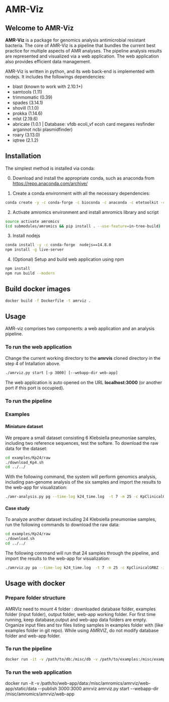 
# AMR-Viz


## Welcome to AMR-Viz

**AMR-Viz** is a package for genomics analysis antimicrobial resistant bacteria. 
The core of AMR-Viz is a pipeline that bundles the current best practice for 
multiple aspects of AMR analyses. The pipeline analysis results are 
represented and visualized via a web application. The web application also 
provides efficient data management.
 
AMR-Viz is written in python, and its web back-end is implemented with nodejs. 
It includes the followings dependencies:
 * blast (known to work with 2.10.1+)
 * samtools (1.11)
 * trimmomatic (0.39)
 * spades (3.14.1)
 * shovill (1.1.0)
 * prokka (1.14.6)
 * mlst (2.19.6)
 * abricate (1.0.1 | Database: vfdb ecoli_vf ecoh card megares resfinder argannot ncbi plasmidfinder)
 * roary (3.13.0)
 * iqtree (2.1.2)

## Installation

The simplest method is installed via conda:

0. Download and install the appropriate conda, such as anaconda from 
   https://repo.anaconda.com/archive/
   
1. Create a conda environment with all the necessary dependencies: 
```bash
conda create -y -c conda-forge -c bioconda -c anaconda -c etetoolkit -c defaults --name amromics --file submodules/amromics/requirements.txt
```
2. Activate amromics environment and install amromics library and script
```bash
source activate amromics
(cd submodules/amromics && pip install . --use-feature=in-tree-build) 

```

3. Install nodejs
```bash
conda install -y -c conda-forge  nodejs==14.8.0
npm install -g live-server
```

4. (Optional) Setup and build web application using npm 

```bash
npm install
npm run build --modern
```
## Build docker images
```bash
docker build -f Dockerfile -t amrviz .
```

## Usage

AMR-viz comprises two components: a web application and an analysis pipeline. 

### To run the web application
Change the current working directory to the **amrvis** cloned directory 
in the step 4 of Intallation above.
```bash
./amrviz.py start [-p 3000] [--webapp-dir web-app]
```

The web application is auto opened on the URL **localhost:3000** (or another 
port if this port is occupied). 

### To run the pipeline

### Examples

#### Miniature dataset


We prepare a small dataset consisting 6 Klebsiella pneumoniae samples, including two reference sequences, test the softare. To download the raw data for the dataset:
```bash
cd examples/Kp24/raw
./download_Kp4.sh
cd ../../

```
With the following command, the system will perform genomics analysis, including pan-genome analysis of the six samples and import the results to the web-app for visualization:

```bash
./amr-analysis.py pg --time-log k24_time.log  -t 7 -m 25 -c KpClinicalGRBZ -i examples/Kp24/Kp24.tsv --work-dir data/work  -n "Collection of 24 clinical isolates from Greek and Brazil"
```


#### Case study
To analyze another dataset including 24 Klebsiella pneumoniae samples, run the following commands to download the raw data:

```bash
cd examples/Kp24/raw
./download.sh
cd ../../
```

The following command will run that 24 samples through the pipeline, and import the results
to the web-app for visualization:

```bash
./amrviz.py pa --time-log k24_time.log  -t 7 -m 25 -c KpClinicalGRBZ -i examples/Kp24/Kp24.tsv --work-dir data/work --webapp-dir web-app  -n "Collection of 24 clinical isolates from Greek and Brazil"
```


<!--

#### Prepare input file
- Data file inputted for analysis needs to be in *.tsv* format 
((To-do: Check if .tsv format is required)) and follows specific requirements. 
Please check the sample input file *data/samples/set1.tsv* for an example.
- Note:
  + Column names need to be as follow:
    - sample_id	
    - sample_name	
    - input_type	
    - files	
    - genus	
    - species	
    - strain	
    - gram	
    - metadata
  + *gram* column should be empty. ((To-do: Delete gram column?))
  + *metadata* is empty or in the format: key1:value1;key2:value2;...  
  For example: Geographic Location:Houston,USA;Insert Date:8/8/2017;Host Name:Human, Homo sapiens;ampicillin:Resistant;aztreonam:Resistant;ciprofloxacin:Resistant;gentamicin:Susceptible;tetracycline:Susceptible


-->
## Usage with docker
### Prepare folder structure
AMRVIz need to mount 4 folder : downloaded database folder, examples folder (input folder), output folder, web-app working folder. For first time running, keep database,output and web-app data folders are empty. Organize input files and tsv files listing samples in examples folder with (like examples folder in git repo). While using AMRVIZ, do not modify database folder and web-app folder. 
 
### To run the pipeline

```bash
docker run -it -v /path/to/db:/misc/db -v /path/to/examples:/misc/examples -v  /path/to/output/data:/misc/amromics/amrviz/data -v  /path/to/web-app/data:/misc/amromics/amrviz/web-app/static/data amrviz amrviz.py pa --time-log k24_time.log  -t 7 -m 25 -c KpClinicalGRBZ4 -i /misc/examples/Kp24/config_Kp4.tsv --work-dir /misc/amromics/amrviz/data/work --webapp-dir /misc/amromics/amrviz/web-app  -n "Collection of 4 clinical isolates from Greek and Brazil"

```
### To run the web application
docker run -it -v  /path/to/web-app/data:/misc/amromics/amrviz/web-app/static/data --publish 3000:3000 amrviz amrviz.py start --webapp-dir /misc/amromics/amrviz/web-app
